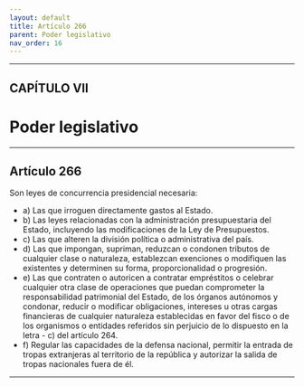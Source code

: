 ```yaml
---
layout: default
title: Artículo 266
parent: Poder legislativo
nav_order: 16
---
```


---

## CAPÍTULO VII
# Poder legislativo

---

## Artículo 266

Son leyes de concurrencia presidencial necesaria:
- a) Las que irroguen directamente gastos al Estado.
- b) Las leyes relacionadas con la administración presupuestaria del Estado, incluyendo las modificaciones de la Ley de Presupuestos.
- c) Las que alteren la división política o administrativa del país.
- d) Las que impongan, supriman, reduzcan o condonen tributos de cualquier clase o naturaleza, establezcan exenciones o modifiquen las existentes y determinen su forma, proporcionalidad o progresión.
- e) Las que contraten o autoricen a contratar empréstitos o celebrar cualquier otra clase de operaciones que puedan comprometer la responsabilidad patrimonial del Estado, de los órganos autónomos y condonar, reducir o modificar obligaciones, intereses u otras cargas financieras de cualquier naturaleza establecidas en favor del fisco o de los organismos o entidades referidos sin perjuicio de lo dispuesto en la letra - c) del artículo 264.
- f) Regular las capacidades de la defensa nacional, permitir la entrada de tropas extranjeras al territorio de la república y autorizar la salida de tropas nacionales fuera de él.

---
